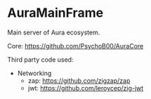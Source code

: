 # AuraMainFrame
Main server of Aura ecosystem.

Core: https://github.com/PsychoB00/AuraCore

Third party code used:
- Networking
    - zap: https://github.com/zigzap/zap
    - jwt: https://github.com/leroycep/zig-jwt
